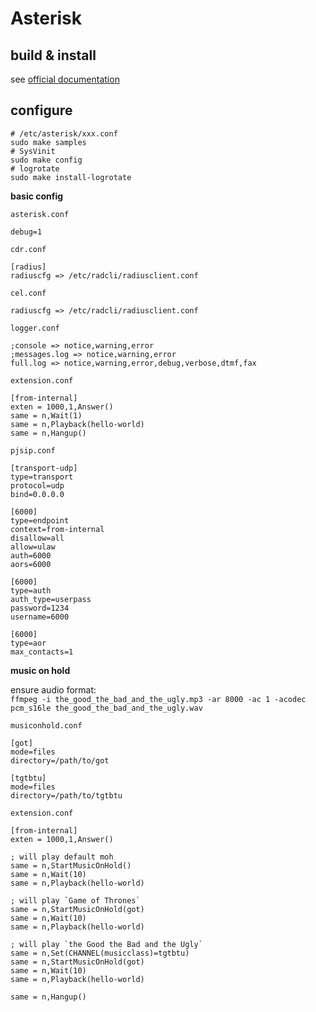 # Asterisk

## build & install

see [official documentation](https://docs.asterisk.org/Getting-Started/Beginning-Asterisk/)

## configure

```shell
# /etc/asterisk/xxx.conf
sudo make samples
# SysVinit
sudo make config
# logrotate
sudo make install-logrotate
```

**basic config**

`asterisk.conf`
```
debug=1
```

`cdr.conf`
```
[radius]
radiuscfg => /etc/radcli/radiusclient.conf
```

`cel.conf`
```
radiuscfg => /etc/radcli/radiusclient.conf
```

`logger.conf`
```
;console => notice,warning,error
;messages.log => notice,warning,error
full.log => notice,warning,error,debug,verbose,dtmf,fax
```

`extension.conf`
```
[from-internal]
exten = 1000,1,Answer()
same = n,Wait(1)
same = n,Playback(hello-world)
same = n,Hangup()
```

`pjsip.conf`
```
[transport-udp]
type=transport
protocol=udp
bind=0.0.0.0

[6000]
type=endpoint
context=from-internal
disallow=all
allow=ulaw
auth=6000
aors=6000

[6000]
type=auth
auth_type=userpass
password=1234
username=6000

[6000]
type=aor
max_contacts=1
```

**music on hold**

ensure audio format:</br>
`ffmpeg -i the_good_the_bad_and_the_ugly.mp3 -ar 8000 -ac 1 -acodec pcm_s16le the_good_the_bad_and_the_ugly.wav`

`musiconhold.conf`
```
[got]
mode=files
directory=/path/to/got

[tgtbtu]
mode=files
directory=/path/to/tgtbtu
```

`extension.conf`
```
[from-internal]
exten = 1000,1,Answer()

; will play default moh
same = n,StartMusicOnHold()
same = n,Wait(10)
same = n,Playback(hello-world)

; will play `Game of Thrones`
same = n,StartMusicOnHold(got)
same = n,Wait(10)
same = n,Playback(hello-world)

; will play `the Good the Bad and the Ugly`
same = n,Set(CHANNEL(musicclass)=tgtbtu)
same = n,StartMusicOnHold(got)
same = n,Wait(10)
same = n,Playback(hello-world)

same = n,Hangup()
```
